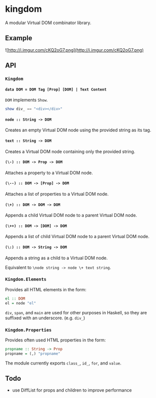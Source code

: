 # kingdom

A modular Virtual DOM combinator library.

## Example
![http://i.imgur.com/cKQ2oG7.png](http://i.imgur.com/cKQ2oG7.png)

## API

### `Kingdom`

#### `data DOM = DOM Tag [Prop] [DOM] | Text Content`
`DOM` implements `Show`.

```hs
show div_ == "<div></div>"
```

#### `node :: String -> DOM`
Creates an empty Virtual DOM node using the provided string as its tag.

#### `text :: String -> DOM`
Creates a Virtual DOM node containing only the provided string.

#### `(\-) :: DOM -> Prop -> DOM`
Attaches a property to a Virtual DOM node.

#### `(\--) :: DOM -> [Prop] -> DOM`
Attaches a list of properties to a Virtual DOM node.

#### `(\+) :: DOM -> DOM -> DOM`
Appends a child Virtual DOM node to a parent Virtual DOM node.

#### `(\++) :: DOM -> [DOM] -> DOM`
Appends a list of child Virtual DOM node to a parent Virtual DOM node.

#### `(\:) :: DOM -> String -> DOM`
Appends a string as a child to a Virtual DOM node.

Equivalent to `\node string -> node \+ text string`.

### `Kingdom.Elements`

Provides all HTML elements in the form:
```hs
el :: DOM
el = node "el"
```

`div`, `span`, and `main` are used for other purposes in Haskell, so they are suffixed with an underscore. (e.g. `div_`)

### `Kingdom.Properties`

Provides often used HTML properties in the form:
```hs
propname :: String -> Prop
propname = (,) "propname"
```

The module currently exports `class_`, `id_`, `for`, and `value`.

## Todo
- use DiffList for props and children to improve performance
